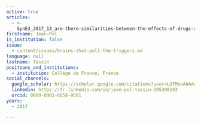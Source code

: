 ```yaml
---
active: true
articles:
  - >-
    SynE3_2017_13_are-there-similarities-between-the-effects-of-drugs-and-syndrome-e
firstname: Jean-Pol
is_institution: false
issue:
  - content/issues/brains-that-pull-the-triggers.md
language: null
lastname: Tassin
positions_and_institutions:
  - institution: Collège de France, France
social_channels:
  google_scholar: https://scholar.google.com/citations?user=LUTMosAAAAAJ&hl=fr
  linkedin: https://fr.linkedin.com/in/jean-pol-tassin-305398143
  orcid: 0000-0001-6658-9581
years:
  - 2017

---
```

